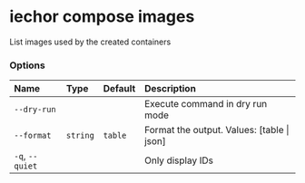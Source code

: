 # iechor compose images

<!---MARKER_GEN_START-->
List images used by the created containers

### Options

| Name            | Type     | Default | Description                                |
|:----------------|:---------|:--------|:-------------------------------------------|
| `--dry-run`     |          |         | Execute command in dry run mode            |
| `--format`      | `string` | `table` | Format the output. Values: [table \| json] |
| `-q`, `--quiet` |          |         | Only display IDs                           |


<!---MARKER_GEN_END-->

